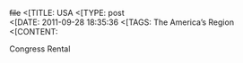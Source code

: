 ~~file~~
<[TITLE: 	USA	
<[TYPE: 	post	
<[DATE: 	2011-09-28 18:35:36	
<[TAGS: 	The America’s Region	
<[CONTENT: 	

Congress Rental


